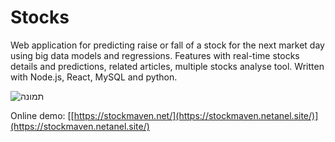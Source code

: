 # Stocks

Web application for predicting raise or fall of a stock for the next market day using big data models and regressions. 
Features with real-time stocks details and predictions, related articles, multiple stocks analyse tool.
Written with Node.js, React, MySQL and python.

![תמונה](https://user-images.githubusercontent.com/102809424/227739687-03fb96b7-924e-4897-a24a-732f68db5cd0.png)

Online demo: [[https://stockmaven.net/](https://stockmaven.netanel.site/)](https://stockmaven.netanel.site/)
